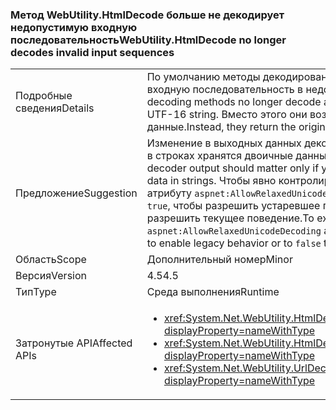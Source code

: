 ### <a name="webutilityhtmldecode-no-longer-decodes-invalid-input-sequences"></a><span data-ttu-id="89ead-101">Метод WebUtility.HtmlDecode больше не декодирует недопустимую входную последовательность</span><span class="sxs-lookup"><span data-stu-id="89ead-101">WebUtility.HtmlDecode no longer decodes invalid input sequences</span></span>

|   |   |
|---|---|
|<span data-ttu-id="89ead-102">Подробные сведения</span><span class="sxs-lookup"><span data-stu-id="89ead-102">Details</span></span>|<span data-ttu-id="89ead-103">По умолчанию методы декодирования больше не декодируют недопустимую входную последовательность в недопустимую строку UTF-16.</span><span class="sxs-lookup"><span data-stu-id="89ead-103">By default, decoding methods no longer decode an invalid input sequence into an invalid UTF-16 string.</span></span> <span data-ttu-id="89ead-104">Вместо этого они возвращают исходные входные данные.</span><span class="sxs-lookup"><span data-stu-id="89ead-104">Instead, they return the original input.</span></span>|
|<span data-ttu-id="89ead-105">Предложение</span><span class="sxs-lookup"><span data-stu-id="89ead-105">Suggestion</span></span>|<span data-ttu-id="89ead-106">Изменение в выходных данных декодера может иметь значение, только если в строках хранятся двоичные данные, а не данные UTF-16.</span><span class="sxs-lookup"><span data-stu-id="89ead-106">The change in decoder output should matter only if you store binary data instead of UTF-16 data in strings.</span></span> <span data-ttu-id="89ead-107">Чтобы явно контролировать это поведение, присвойте атрибуту <code>aspnet:AllowRelaxedUnicodeDecoding</code> элемента [appSettings](~/docs/framework/configure-apps/file-schema/appsettings/index.md) значение <code>true</code>, чтобы разрешить устаревшее поведение, или значение <code>false</code>, чтобы разрешить текущее поведение.</span><span class="sxs-lookup"><span data-stu-id="89ead-107">To explicitly control this behavior, set the <code>aspnet:AllowRelaxedUnicodeDecoding</code> attribute of the [appSettings](~/docs/framework/configure-apps/file-schema/appsettings/index.md) element to <code>true</code> to enable legacy behavior or to <code>false</code> to enable the current behavior.</span></span>|
|<span data-ttu-id="89ead-108">Область</span><span class="sxs-lookup"><span data-stu-id="89ead-108">Scope</span></span>|<span data-ttu-id="89ead-109">Дополнительный номер</span><span class="sxs-lookup"><span data-stu-id="89ead-109">Minor</span></span>|
|<span data-ttu-id="89ead-110">Версия</span><span class="sxs-lookup"><span data-stu-id="89ead-110">Version</span></span>|<span data-ttu-id="89ead-111">4.5</span><span class="sxs-lookup"><span data-stu-id="89ead-111">4.5</span></span>|
|<span data-ttu-id="89ead-112">Тип</span><span class="sxs-lookup"><span data-stu-id="89ead-112">Type</span></span>|<span data-ttu-id="89ead-113">Среда выполнения</span><span class="sxs-lookup"><span data-stu-id="89ead-113">Runtime</span></span>|
|<span data-ttu-id="89ead-114">Затронутые API</span><span class="sxs-lookup"><span data-stu-id="89ead-114">Affected APIs</span></span>|<ul><li><xref:System.Net.WebUtility.HtmlDecode(System.String)?displayProperty=nameWithType></li><li><xref:System.Net.WebUtility.HtmlDecode(System.String,System.IO.TextWriter)?displayProperty=nameWithType></li><li><xref:System.Net.WebUtility.UrlDecode(System.String)?displayProperty=nameWithType></li></ul>|


